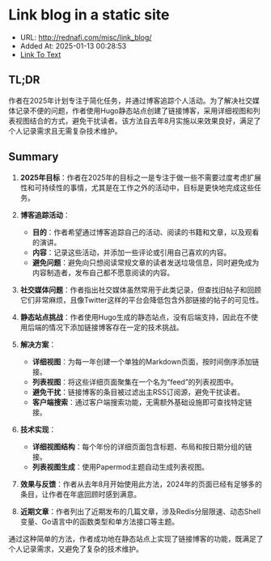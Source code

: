 # Link blog in a static site
- URL: http://rednafi.com/misc/link_blog/
- Added At: 2025-01-13 00:28:53
- [Link To Text](2025-01-13-link-blog-in-a-static-site_raw.md)

## TL;DR
作者在2025年计划专注于简化任务，并通过博客追踪个人活动。为了解决社交媒体记录不便的问题，作者使用Hugo静态站点创建了链接博客，采用详细视图和列表视图结合的方式，避免干扰读者。该方法自去年8月实施以来效果良好，满足了个人记录需求且无需复杂技术维护。

## Summary
1. **2025年目标**：作者在2025年的目标之一是专注于做一些不需要过度考虑扩展性和可持续性的事情，尤其是在工作之外的活动中，目标是更快地完成这些任务。

2. **博客追踪活动**：
   - **目的**：作者希望通过博客追踪自己的活动、阅读的书籍和文章，以及观看的演讲。
   - **内容**：记录这些活动，并添加一些评论或引用自己喜欢的内容。
   - **避免问题**：避免向只想阅读常规文章的读者发送垃圾信息，同时避免成为内容制造者，发布自己都不愿意阅读的内容。

3. **社交媒体问题**：作者指出社交媒体虽然常用于此类记录，但查找旧帖子和回顾它们非常麻烦，且像Twitter这样的平台会降低包含外部链接的帖子的可见性。

4. **静态站点挑战**：作者使用Hugo生成的静态站点，没有后端支持，因此在不使用后端的情况下添加链接博客存在一定的技术挑战。

5. **解决方案**：
   - **详细视图**：为每一年创建一个单独的Markdown页面，按时间倒序添加链接。
   - **列表视图**：将这些详细页面聚集在一个名为“feed”的列表视图中。
   - **避免干扰**：链接博客的条目被过滤出主RSS订阅源，避免干扰读者。
   - **客户端搜索**：通过客户端搜索功能，无需额外基础设施即可查找特定链接。

6. **技术实现**：
   - **详细视图结构**：每个年份的详细页面包含标题、布局和按日期分组的链接。
   - **列表视图生成**：使用Papermod主题自动生成列表视图。

7. **效果与反馈**：作者从去年8月开始使用此方法，2024年的页面已经有足够多的条目，让作者在年底回顾时感到满意。

8. **近期文章**：作者列出了近期发布的几篇文章，涉及Redis分层限速、动态Shell变量、Go语言中的函数类型和单方法接口等主题。

通过这种简单的方法，作者成功地在静态站点上实现了链接博客的功能，既满足了个人记录需求，又避免了复杂的技术维护。
